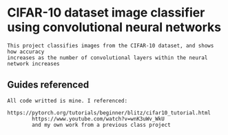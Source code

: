 # CIFAR-10 dataset image classifier using convolutional neural networks

    This project classifies images from the CIFAR-10 dataset, and shows how accuracy 
    increases as the number of convolutional layers within the neural network increases

## Guides referenced

    All code writted is mine. I referenced: 
            https://pytorch.org/tutorials/beginner/blitz/cifar10_tutorial.html
            https://www.youtube.com/watch?v=wnK3uWv_WkU
            and my own work from a previous class project


